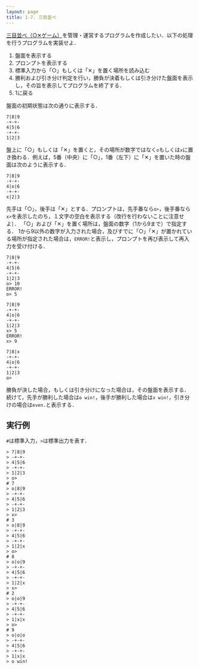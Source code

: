 ```yaml
---
layout: page
title: 1-7. 三目並べ
---
```


[三目並べ（○✕ゲーム）](https://ja.wikipedia.org/wiki/%E4%B8%89%E7%9B%AE%E4%B8%A6%E3%81%B9)を管理・運営するプログラムを作成したい．以下の処理を行うプログラムを実装せよ．

1. 盤面を表示する
2. プロンプトを表示する
3. 標準入力から「○」もしくは「✕」を置く場所を読み込む
4. 勝利および引き分け判定を行い，勝負が決着もしくは引き分けた盤面を表示し，その旨を表示してプログラムを終了する．
5. 1に戻る

盤面の初期状態は次の通りに表示する．

```
7|8|9
-+-+-
4|5|6
-+-+-
1|2|3
```

盤上に「○」もしくは「✕」を置くと，その場所が数字ではなく`o`もしくは`x`に置き換わる．例えば，5番（中央）に「○」，1番（左下）に「✕」を置いた時の盤面は次のように表示する．

```
7|8|9
-+-+-
4|o|6
-+-+-
x|2|3
```

先手は「○」，後手は「✕」とする．プロンプトは，先手番なら`o>`，後手番なら`x>`を表示したのち，１文字の空白を表示する（改行を行わないことに注意せよ）．
「○」および「✕」を置く場所は，盤面の数字（1から9まで）で指定する．
1から9以外の数字が入力された場合，及びすでに「○」「✕」が置かれている場所が指定された場合は，`ERROR!`と表示し，プロンプトを再び表示して再入力を受け付ける．

```
7|8|9
-+-+-
4|5|6
-+-+-
1|2|3
o> 10
ERROR!
o> 5

7|8|9
-+-+-
4|o|6
-+-+-
1|2|3
x> 5
ERROR!
x> 9

7|8|x
-+-+-
4|o|6
-+-+-
1|2|3
o>
```

勝負が決した場合，もしくは引き分けになった場合は，その盤面を表示する．
続けて，先手が勝利した場合は`o win!`，後手が勝利した場合は`x win!`，引き分けの場合は`even.`と表示する．

## 実行例
`#`は標準入力，`>`は標準出力を表す．

```
> 7|8|9
> -+-+-
> 4|5|6
> -+-+-
> 1|2|3
> o>
# 7
> o|8|9
> -+-+-
> 4|5|6
> -+-+-
> 1|2|3
> x>
# 3
> o|8|9
> -+-+-
> 4|5|6
> -+-+-
> 1|2|x
> o>
# 8
> o|o|9
> -+-+-
> 4|5|6
> -+-+-
> 1|2|x
> x>
# 2
> o|o|9
> -+-+-
> 4|5|6
> -+-+-
> 1|x|x
> o>
# 9
> o|o|o
> -+-+-
> 4|5|6
> -+-+-
> 1|x|x
> o win!
```
